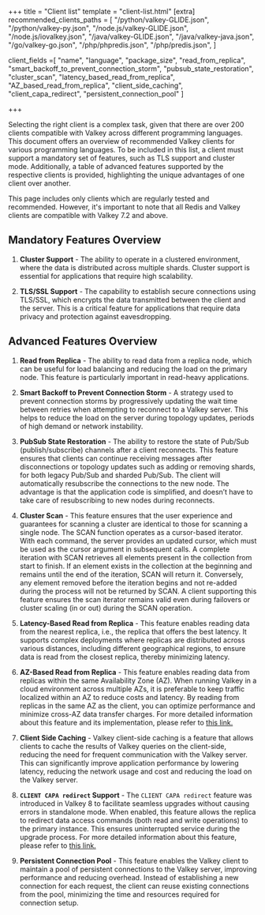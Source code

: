 +++
title = "Client list"
template = "client-list.html"
[extra]
recommended_clients_paths = [
    "/python/valkey-GLIDE.json",
    "/python/valkey-py.json",
    "/node.js/valkey-GLIDE.json",
    "/node.js/iovalkey.json",
    "/java/valkey-GLIDE.json",
    "/java/valkey-java.json",
    "/go/valkey-go.json",
    "/php/phpredis.json",
    "/php/predis.json",
    ] 

client_fields =[
    "name",
    "language",
    "package_size",
    "read_from_replica",
    "smart_backoff_to_prevent_connection_storm",
    "pubsub_state_restoration",
    "cluster_scan",
    "latency_based_read_from_replica",
    "AZ_based_read_from_replica",
    "client_side_caching",
    "client_capa_redirect",
    "persistent_connection_pool"
    ]

+++

Selecting the right client is a complex task, given that there are over 200 clients compatible with Valkey across different programming languages. This document offers an overview of recommended Valkey clients for various programming languages. To be included in this list, a client must support a mandatory set of features, such as TLS support and cluster mode. Additionally, a table of advanced features supported by the respective clients is provided, highlighting the unique advantages of one client over another.

This page includes only clients which are regularly tested and recommended. However, it's important to note that all Redis and Valkey clients are compatible with Valkey 7.2 and above. 

Mandatory Features Overview
----
1. **Cluster Support** - The ability to operate in a clustered environment, where the data is distributed across multiple shards. Cluster support is essential for applications that require high scalability.

2. **TLS/SSL Support** - The capability to establish secure connections using TLS/SSL, which encrypts the data transmitted between the client and the server. This is a critical feature for applications that require data privacy and protection against eavesdropping.

Advanced Features Overview
-----

1. **Read from Replica** - The ability to read data from a replica node, which can be useful for load balancing and reducing the load on the primary node. This feature is particularly important in read-heavy applications.

2. **Smart Backoff to Prevent Connection Storm** - A strategy used to prevent connection storms by progressively updating the wait time between retries when attempting to reconnect to a Valkey server. This helps to reduce the load on the server during topology updates, periods of high demand or network instability.

3. **PubSub State Restoration** - The ability to restore the state of Pub/Sub (publish/subscribe) channels after a client reconnects. This feature ensures that clients can continue receiving messages after disconnections or topology updates such as adding or removing shards, for both legacy Pub/Sub and sharded Pub/Sub. The client will automatically resubscribe the connections to the new node. The advantage is that the application code is simplified, and doesn’t have to take care of resubscribing to new nodes during reconnects.

4. **Cluster Scan** - This feature ensures that the user experience and guarantees for scanning a cluster are identical to those for scanning a single node. The SCAN function operates as a cursor-based iterator. With each command, the server provides an updated cursor, which must be used as the cursor argument in subsequent calls. A complete iteration with SCAN retrieves all elements present in the collection from start to finish. If an element exists in the collection at the beginning and remains until the end of the iteration, SCAN will return it. Conversely, any element removed before the iteration begins and not re-added during the process will not be returned by SCAN. A client supporting this feature ensures the scan iterator remains valid even during failovers or cluster scaling (in or out) during the SCAN operation. 

5. **Latency-Based Read from Replica** - This feature enables reading data from the nearest replica, i.e., the replica that offers the best latency. It supports complex deployments where replicas are distributed across various distances, including different geographical regions, to ensure data is read from the closest replica, thereby minimizing latency.

6. **AZ-Based Read from Replica** - This feature enables reading data from replicas within the same Availability Zone (AZ). When running Valkey in a cloud environment across multiple AZs, it is preferable to keep traffic localized within an AZ to reduce costs and latency. By reading from replicas in the same AZ as the client, you can optimize performance and minimize cross-AZ data transfer charges. For more detailed information about this feature and its implementation, please refer to [this link.](https://github.com/valkey-io/valkey/pull/700)

7. **Client Side Caching** - Valkey client-side caching is a feature that allows clients to cache the results of Valkey queries on the client-side, reducing the need for frequent communication with the Valkey server. This can significantly improve application performance by lowering latency, reducing the network usage and cost and reducing the load on the Valkey server. 

8. **`CLIENT CAPA redirect` Support** - The `CLIENT CAPA redirect` feature was introduced in Valkey 8 to facilitate seamless upgrades without causing errors in standalone mode. When enabled, this feature allows the replica to redirect data access commands (both read and write operations) to the primary instance. This ensures uninterrupted service during the upgrade process. For more detailed information about this feature, please refer to [this link.](https://github.com/valkey-io/valkey/pull/325)

9. **Persistent Connection Pool** - This feature enables the Valkey client to maintain a pool of persistent connections to the Valkey server, improving performance and reducing overhead. Instead of establishing a new connection for each request, the client can reuse existing connections from the pool, minimizing the time and resources required for connection setup.